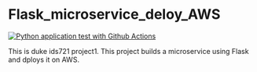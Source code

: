 # Flask_microservice_deloy_AWS
[![Python application test with Github Actions](https://github.com/kaifeng-yu16/Flask_microservice_deloy_AWS/actions/workflows/main.yml/badge.svg)](https://github.com/kaifeng-yu16/Flask_microservice_deloy_AWS/actions/workflows/main.yml)

This is duke ids721 project1. This project builds a microservice using Flask and dploys it on AWS.
